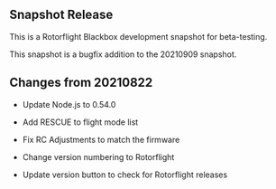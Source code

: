 ## Snapshot Release

This is a Rotorflight Blackbox development snapshot for beta-testing.

This snapshot is a bugfix addition to the 20210909 snapshot.


## Changes from 20210822

- Update Node.js to 0.54.0

- Add RESCUE to flight mode list

- Fix RC Adjustments to match the firmware

- Change version numbering to Rotorflight

- Update version button to check for Rotorflight releases

